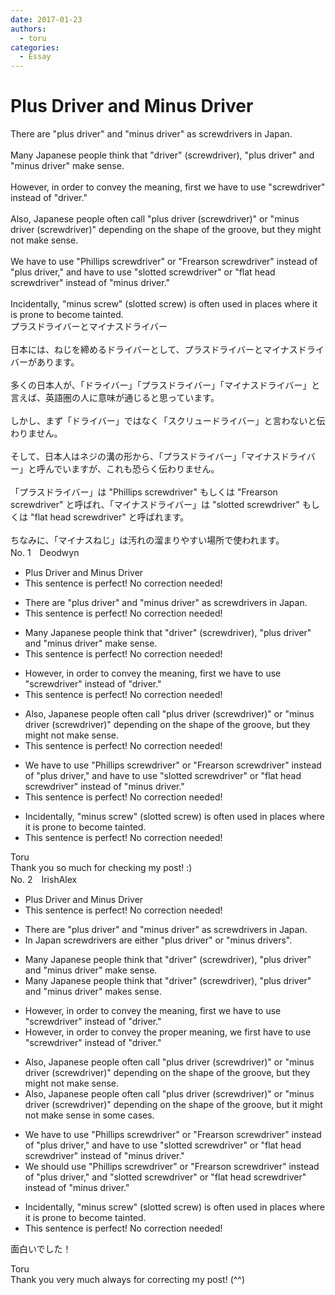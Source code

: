 ```yaml
---
date: 2017-01-23
authors:
  - toru
categories:
  - Essay
---
```


<h1 id="subject_show">Plus Driver and Minus Driver</h1>
<div class="date" hidden>Jan 23, 2017 00:10</div>
<div id="post"><div id="body_show_ori">
There are "plus driver" and "minus driver" as screwdrivers in Japan.<br/><br/>Many Japanese people think that "driver" (screwdriver), "plus driver" and "minus driver" make sense.<br/><br/>However, in order to convey the meaning, first we have to use "screwdriver" instead of "driver."<br/><br/>Also, Japanese people often call "plus driver (screwdriver)" or "minus driver (screwdriver)" depending on the shape of the groove, but they might  not make sense.<br/><br/>We have to use "Phillips screwdriver" or "Frearson screwdriver" instead of "plus driver," and have to use "slotted screwdriver" or "flat head screwdriver" instead of "minus driver."<br/><br/>Incidentally, "minus screw" (slotted screw) is often used in places where it is prone to become tainted.
</div></div>

<!-- more -->

<div id="post_ja"><div id="body_show_mo">
プラスドライバーとマイナスドライバー<br/><br/>日本には、ねじを締めるドライバーとして、プラスドライバーとマイナスドライバーがあります。<br/><br/>多くの日本人が、「ドライバー」「プラスドライバー」「マイナスドライバー」と言えば、英語圏の人に意味が通じると思っています。<br/><br/>しかし、まず「ドライバー」ではなく「スクリュードライバー」と言わないと伝わりません。<br/><br/>そして、日本人はネジの溝の形から、「プラスドライバー」「マイナスドライバー」と呼んでいますが、これも恐らく伝わりません。<br/><br/>「プラスドライバー」は "Phillips screwdriver" もしくは "Frearson screwdriver" と呼ばれ、「マイナスドライバー」は "slotted screwdriver" もしくは "flat head screwdriver" と呼ばれます。<br/><br/>ちなみに、「マイナスねじ」は汚れの溜まりやすい場所で使われます。
</div></div>
<div id="block"><div class="first_name"> No. 1　<span class="just_name">Deodwyn</span></div><div id="block2">
<ul class="correction_field">
<li class="incorrect">Plus Driver and Minus Driver</li>
<li class="corrected perfect">This sentence is perfect! No correction needed!</li>
</ul>
<ul class="correction_field">
<li class="incorrect">There are "plus driver" and "minus driver" as screwdrivers in Japan.</li>
<li class="corrected perfect">This sentence is perfect! No correction needed!</li>
</ul>
<ul class="correction_field">
<li class="incorrect">Many Japanese people think that "driver" (screwdriver), "plus driver" and "minus driver" make sense.</li>
<li class="corrected perfect">This sentence is perfect! No correction needed!</li>
</ul>
<ul class="correction_field">
<li class="incorrect">However, in order to convey the meaning, first we have to use "screwdriver" instead of "driver."</li>
<li class="corrected perfect">This sentence is perfect! No correction needed!</li>
</ul>
<ul class="correction_field">
<li class="incorrect">Also, Japanese people often call "plus driver (screwdriver)" or "minus driver (screwdriver)" depending on the shape of the groove, but they might  not make sense.</li>
<li class="corrected perfect">This sentence is perfect! No correction needed!</li>
</ul>
<ul class="correction_field">
<li class="incorrect">We have to use "Phillips screwdriver" or "Frearson screwdriver" instead of "plus driver," and have to use "slotted screwdriver" or "flat head screwdriver" instead of "minus driver."</li>
<li class="corrected perfect">This sentence is perfect! No correction needed!</li>
</ul>
<ul class="correction_field">
<li class="incorrect">Incidentally, "minus screw" (slotted screw) is often used in places where it is prone to become tainted.</li>
<li class="corrected perfect">This sentence is perfect! No correction needed!</li>
</ul>
</div><div class="name"><span class="just_name">Toru</span><br>
Thank you so much for checking my post! :)
</div>
</div>
<div id="block"><div class="first_name"> No. 2　<span class="just_name">IrishAlex</span></div><div id="block2">
<ul class="correction_field">
<li class="incorrect">Plus Driver and Minus Driver</li>
<li class="corrected perfect">This sentence is perfect! No correction needed!</li>
</ul>
<ul class="correction_field">
<li class="incorrect">There are "plus driver" and "minus driver" as screwdrivers in Japan.</li>
<li class="corrected correct">
<span class="f_blue">In Japan </span><span class="f_blue">screwdrivers </span>are <span class="f_blue">either </span>"plus driver" <span class="f_blue">or</span> "minus drivers".
</li>
</ul>
<ul class="correction_field">
<li class="incorrect">Many Japanese people think that "driver" (screwdriver), "plus driver" and "minus driver" make sense.</li>
<li class="corrected correct">
Many Japanese people think that "driver" (screwdriver), "plus driver" and "minus driver" make<span class="f_blue">s</span> sense.
</li>
</ul>
<ul class="correction_field">
<li class="incorrect">However, in order to convey the meaning, first we have to use "screwdriver" instead of "driver."</li>
<li class="corrected correct">
However, in order to convey the <span class="f_blue">proper </span>meaning, we <span class="f_blue">first </span>have to use "screwdriver" instead of "driver."
</li>
</ul>
<ul class="correction_field">
<li class="incorrect">Also, Japanese people often call "plus driver (screwdriver)" or "minus driver (screwdriver)" depending on the shape of the groove, but they might  not make sense.</li>
<li class="corrected correct">
Also, Japanese people often call "plus driver (screwdriver)" or "minus driver (screwdriver)" depending on the shape of the groove, but <span class="f_blue">it </span>might not make sense <span class="f_blue">in some cases</span>.
</li>
</ul>
<ul class="correction_field">
<li class="incorrect">We have to use "Phillips screwdriver" or "Frearson screwdriver" instead of "plus driver," and have to use "slotted screwdriver" or "flat head screwdriver" instead of "minus driver."</li>
<li class="corrected correct">
We <span class="f_blue">should </span>use "Phillips screwdriver" or "Frearson screwdriver" instead of "plus driver," and "slotted screwdriver" or "flat head screwdriver" instead of "minus driver."
</li>
</ul>
<ul class="correction_field">
<li class="incorrect">Incidentally, "minus screw" (slotted screw) is often used in places where it is prone to become tainted.</li>
<li class="corrected perfect">This sentence is perfect! No correction needed!</li>
</ul>
<p class="comment_small">
 面白いでした！
</p>

</div><div class="name"><span class="just_name">Toru</span><br>
Thank you very much always for correcting my post! (^^)
</div>
</div>
